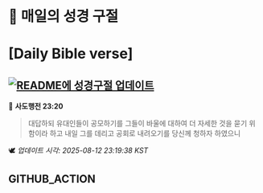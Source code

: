 # 🙏 매일의 성경 구절
# [Daily Bible verse]
## [![README에 성경구절 업데이트](https://github.com/DONGSUKA/first_test/actions/workflows/update-readme-bible.yml/badge.svg)](https://github.com/DONGSUKA/first_test/actions/workflows/update-readme-bible.yml)
<!-- START_BIBLE_VERSE -->
📖 **사도행전 23:20**
> 대답하되 유대인들이 공모하기를 그들이 바울에 대하여 더 자세한 것을 묻기 위함이라 하고 내일 그를 데리고 공회로 내려오기를 당신께 청하자 하였으니

🕊️ _업데이트 시각: 2025-08-12 23:19:38 KST_
  <!-- END_BIBLE_VERSE -->
## GITHUB_ACTION
